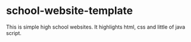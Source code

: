 # school-website-template
This is simple high school websites. It highlights html, css and little of java script.
